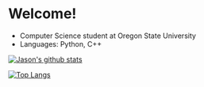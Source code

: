 # Welcome!
* Computer Science student at Oregon State University
* Languages: Python, C++

[![Jason's github stats](https://github-readme-stats.vercel.app/api?username=jasoncartera&theme=gruvbox)](https://github.com/jasoncartera/github-readme-stats)

[![Top Langs](https://github-readme-stats.vercel.app/api/top-langs/?username=jasoncartera&layout=compact&theme=gruvbox&count_private=true)](https://github.com/jasoncartera/github-readme-stats)
